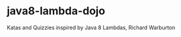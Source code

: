 java8-lambda-dojo
=================

Katas and Quizzies inspired by Java 8 Lambdas, Richard Warburton
